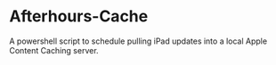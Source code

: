 # Afterhours-Cache
A powershell script to schedule pulling iPad updates into a local Apple Content Caching server.
